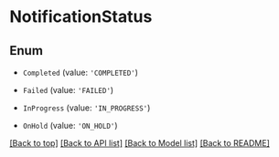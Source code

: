# NotificationStatus

## Enum


* `Completed` (value: `'COMPLETED'`)

* `Failed` (value: `'FAILED'`)

* `InProgress` (value: `'IN_PROGRESS'`)

* `OnHold` (value: `'ON_HOLD'`)



[[Back to top]](#) [[Back to API list]](../../README.md#documentation-for-api-endpoints) [[Back to Model list]](../../README.md#documentation-for-models) [[Back to README]](../../README.md)
